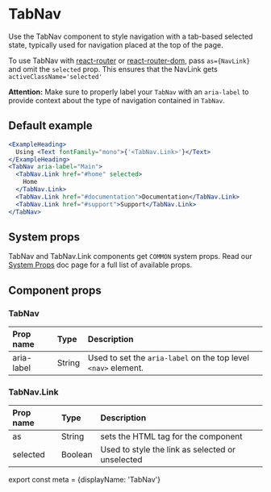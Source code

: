 # TabNav

Use the TabNav component to style navigation with a tab-based selected state, typically used for navigation placed at the top of the page.

To use TabNav with [react-router](https://github.com/ReactTraining/react-router) or
[react-router-dom](https://www.npmjs.com/package/react-router-dom), pass
`as={NavLink}` and omit the `selected` prop.
This ensures that the NavLink gets `activeClassName='selected'`

**Attention:** Make sure to properly label your `TabNav` with an `aria-label` to provide context about the type of navigation contained in `TabNav`.

## Default example

```jsx live
<ExampleHeading>
  Using <Text fontFamily="mono">{'<TabNav.Link>'}</Text>
</ExampleHeading>
<TabNav aria-label="Main">
  <TabNav.Link href="#home" selected>
    Home
  </TabNav.Link>
  <TabNav.Link href="#documentation">Documentation</TabNav.Link>
  <TabNav.Link href="#support">Support</TabNav.Link>
</TabNav>
```

## System props

TabNav and TabNav.Link components get `COMMON` system props. Read our [System Props](/components/docs/system-props) doc page for a full list of available props.

## Component props

### TabNav

| Prop name  | Type   | Description                                                    |
| :--------- | :----- | :------------------------------------------------------------- |
| aria-label | String | Used to set the `aria-label` on the top level `<nav>` element. |

### TabNav.Link

| Prop name | Type    | Description                                      |
| :-------- | :------ | :----------------------------------------------- |
| as        | String  | sets the HTML tag for the component              |
| selected  | Boolean | Used to style the link as selected or unselected |

export const meta = {displayName: 'TabNav'}
